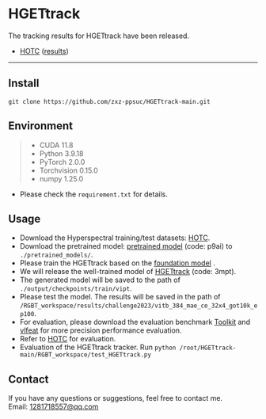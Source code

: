 # HGETtrack
The tracking results for HGETtrack have been released.

- [HOTC](https://www.hsitracking.com/) ([results](https://github.com/zxz-ppsuc/HGETtrack-main/RGBT_workspace/results/challenge2023/result1))
--------------------------------------------------------------------------------------


##  Install
```
git clone https://github.com/zxz-ppsuc/HGETtrack-main.git
```
## Environment
 > * CUDA 11.8
 > * Python 3.9.18
 > * PyTorch 2.0.0
 > * Torchvision 0.15.0
 > * numpy 1.25.0 
 - Please check the `requirement.txt` for details.

## Usage
- Download the Hyperspectral training/test datasets: [HOTC](https://www.hsitracking.com/).
- Download the pretrained model: [pretrained model](https://pan.baidu.com/s/1n95fom7Fe0bJuEB_GfTgNw?pwd=p9ai) (code: p9ai) to `./pretrained_models/`.
- Please train the HGETtrack based on the [foundation model](https://github.com/botaoye/OSTrack) .
- We will release the well-trained model of [HGETtrack](https://pan.baidu.com/s/1aNBCHMeggcB-N8RCqU9wdQ?pwd=3mpt) (code: 3mpt).
- The generated model will be saved to the path of `./output/checkpoints/train/vipt`.
- Please test the model. The results will be saved in the path of `/RGBT_workspace/results/challenge2023/vitb_384_mae_ce_32x4_got10k_ep100`.
- For evaluation, please download the evaluation benchmark [Toolkit](http://cvlab.hanyang.ac.kr/tracker_benchmark/) and [vlfeat](http://www.vlfeat.org/index.html) for more precision performance evaluation.
- Refer to [HOTC](https://www.hsitracking.com/hot2022/) for evaluation.
- Evaluation of the HGETtrack tracker. Run `python /root/HGETtrack-main/RGBT_workspace/test_HGETtrack.py`

## Contact
If you have any questions or suggestions, feel free to contact me.  
Email: 1281718557@qq.com


